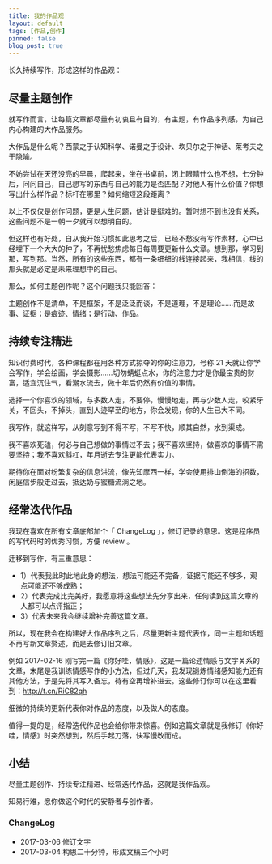 ```yaml
---
title: 我的作品观
layout: default
tags: [作品,创作]
pinned: false
blog_post: true
---
```



长久持续写作，形成这样的作品观：

## 尽量主题创作

就写作而言，让每篇文章都尽量有初衷且有目的，有主题，有作品序列感，为自己内心构建的大作品服务。

大作品是什么呢？西蒙之于认知科学、诺曼之于设计、坎贝尔之于神话、莱考夫之于隐喻。

不妨尝试在天还没亮的早晨，爬起来，坐在书桌前，闭上眼睛什么也不想，七分钟后，问问自己，自己想写的东西与自己的能力是否匹配？对他人有什么价值？你想写出什么样作品？标杆在哪里？如何缩短这段距离？

以上不仅仅是创作问题，更是人生问题，估计是挺难的。暂时想不到也没有关系，这些问题不是一朝一夕就可以想明白的。

但这样也有好处，自从我开始习惯如此思考之后，已经不愁没有写作素材，心中已经埋下一个大大的种子，不再忧愁焦虑每日每周要更新什么文章。想到那，学习到那，写到那。当然，所有的这些东西，都有一条细细的线连接起来，我相信，线的那头就是必定是未来理想中的自己。

那么，如何主题创作呢？这个问题我只能回答：

主题创作不是清单，不是框架，不是泛泛而谈，不是道理，不是理论……而是故事、证据；是痕迹、情绪；是行动、作品。

## 持续专注精进

知识付费时代，各种课程都在用各种方式掠夺的你的注意力，号称 21 天就让你学会写作，学会绘画，学会摄影……切勿蜻蜓点水，你的注意力才是你最宝贵的财富，适宜沉住气，看潮水流去，做十年后仍然有价值的事情。

选择一个你喜欢的领域，与多数人走，不要停，慢慢地走，再与少数人走，咬紧牙关，不回头，不掉头，直到人迹罕至的地方，你会发现，你的人生已大不同。

我写作，就这样写，从刻意写到不得不写，不写不快，顺其自然，水到渠成。

我不喜欢死磕，何必与自己想做的事情过不去；我不喜欢坚持，做喜欢的事情不需要坚持；我不喜欢斜杠，年月逝去专注更能代表实力。

期待你在面对纷繁复杂的信息洪流，像先知摩西一样，学会使用排山倒海的招数，闲庭信步般走过去，抵达奶与蜜糖流淌之地。

## 经常迭代作品

我现在喜欢在所有文章底部加个「 ChangeLog 」，修订记录的意思。这是程序员的写代码时的优秀习惯，方便 review 。

迁移到写作，有三重意思：

* 1）代表我此时此地此身的想法，想法可能还不完备，证据可能还不够多，观点可能还不够成熟；
* 2）代表完成比完美好，我愿意将这些想法先分享出来，任何读到这篇文章的人都可以点评指正；
* 3）代表未来我会继续增补完善这篇文章。

所以，现在我会在构建好大作品序列之后，尽量更新主题代表作，同一主题和话题不再写新文章赘述，而是去修订旧文章。

例如 2017-02-16 刚写完一篇《你好哇，情感》，这是一篇论述情感与文字关系的文章，末尾是我训练情感写作的小方法，但过几天，我发现锻炼情绪感知能力还有其他方法，于是先将其写入备忘，待有空再增补进去。这些修订你可以在这里看到：http://t.cn/RiC82qh

细微的持续的更新代表你对作品的态度，以及做人的态度。

值得一提的是，经常迭代作品也会给你带来惊喜。例如这篇文章就是我修订《你好哇，情感》时突然想到，然后手起刀落，快写慢改而成。

## 小结

尽量主题创作、持续专注精进、经常迭代作品，这就是我作品观。

知易行难，愿你做这个时代的安静者与创作者。

### ChangeLog

* 2017-03-06 修订文字
* 2017-03-04 构思二十分钟，形成文稿三个小时